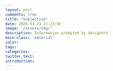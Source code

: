 ```yaml
---
layout: post
comments: true
title: "Subjective"
date: 2020-03-23 21:23:02
image: '/assets/img/'
description: Information prompted by designers
main-class: 'material'
color:
tags:
categories:
twitter_text:
introduction:
---
```

